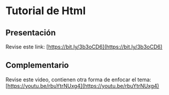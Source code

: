 # Tutorial de Html

## Presentación

Revise este link: [https://bit.ly/3b3oCD6](https://bit.ly/3b3oCD6)

## Complementario

Revise este video, contienen otra forma de enfocar el tema: [https://youtu.be/rbuYtrNUxg4](https://youtu.be/rbuYtrNUxg4)
